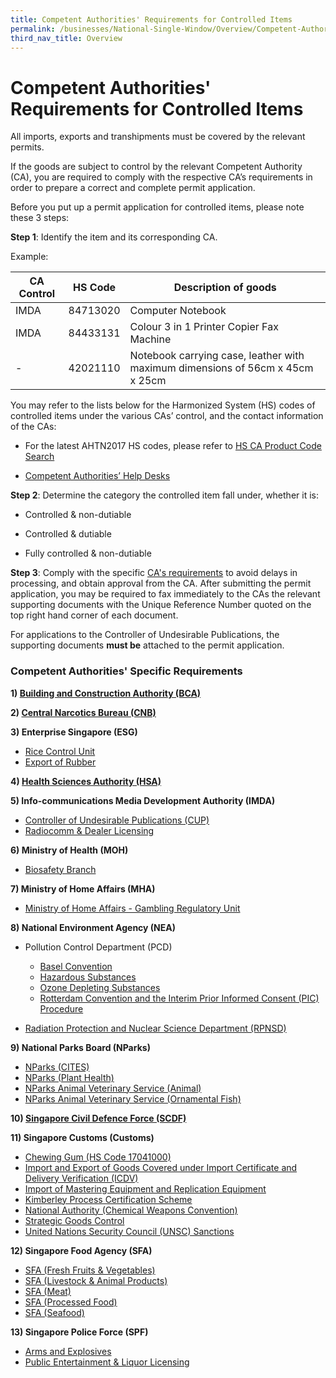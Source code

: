 ```yaml
---
title: Competent Authorities' Requirements for Controlled Items
permalink: /businesses/National-Single-Window/Overview/Competent-Authorities-Requirements
third_nav_title: Overview
---
```

# Competent Authorities' Requirements for Controlled Items

All imports, exports and transhipments must be covered by the relevant permits.

If the goods are subject to control by the relevant Competent Authority (CA), you are required to comply with the respective CA’s requirements in order to prepare a correct and complete permit application.

Before you put up a permit application for controlled items, please note these 3 steps:

**Step 1**: Identify the item and its corresponding CA.

Example:

|  CA Control | HS Code  |  Description of goods |
|---|---|---|
| IMDA  |  84713020 |  Computer Notebook|
| IMDA  | 84433131  |  Colour 3 in 1 Printer Copier Fax Machine |
| -  | 42021110  | Notebook carrying case, leather with maximum dimensions of 56cm x 45cm x 25cm  |


You may refer to the lists below for the Harmonized System (HS) codes of controlled items under the various CAs’ control, and the contact information of the CAs:

-   For the latest AHTN2017 HS codes, please refer to [HS CA Product Code Search](https://www.tradenet.gov.sg/tradenet/portlets/search/searchHSCA/searchInitHSCA.do)
    
-   [Competent Authorities’ Help Desks](/documents/about-us/annex-e-ca-helpdesk-list.pdf)
    

**Step 2**: Determine the category the controlled item fall under, whether it is:

-   Controlled & non-dutiable
    
-   Controlled & dutiable
    
-   Fully controlled & non-dutiable
    

**Step 3**: Comply with the specific [CA's requirements](/documents/about-us/annex-d---competent-authorities-requirements.pdf) to avoid delays in processing, and obtain approval from the CA.
After submitting the permit application, you may be required to fax immediately to the CAs the relevant supporting documents with the Unique Reference Number quoted on the top right hand corner of each document.

For applications to the Controller of Undesirable Publications, the supporting documents **must be** attached to the permit application.

### Competent Authorities' Specific Requirements

**1)  [Building and Construction Authority (BCA)](/about-us/national-single-window/overview/competent-authorities-requirements/BCA)**

**2)  [Central Narcotics Bureau (CNB)](/about-us/national-single-window/overview/competent-authorities-requirements/CNB)**

**3) Enterprise Singapore (ESG)**

-   [Rice Control Unit](/about-us/national-single-window/overview/competent-authorities-requirements/ESG-Rice)
-   [Export of Rubber](/about-us/national-single-window/overview/competent-authorities-requirements/ESG-Rubber)

**4)  [Health Sciences Authority (HSA)](/about-us/national-single-window/overview/competent-authorities-requirements/HAS)**

**5) Info-communications Media Development Authority (IMDA)**

-   [Controller of Undesirable Publications (CUP)](/about-us/national-single-window/overview/competent-authorities-requirements/CUP)
-   [Radiocomm & Dealer Licensing](/about-us/national-single-window/overview/competent-authorities-requirements/imda-radiocomm-and-dealer-licensing)

**6) Ministry of Health (MOH)**

-   [Biosafety Branch](/about-us/national-single-window/overview/competent-authorities-requirements/ministry-of-health---biosafety-branch)

**7) Ministry of Home Affairs (MHA)**

-   [Ministry of Home Affairs - Gambling Regulatory Unit](/about-us/national-single-window/overview/competent-authorities-requirements/singapore-police-force---public-entertainment-liquor-licensing)

**8) National Environment Agency (NEA)**

-   Pollution Control Department (PCD)
    
    -   [Basel Convention](/about-us/national-single-window/overview/competent-authorities-requirements/Basel-convention)
    -   [Hazardous Substances](/about-us/national-single-window/overview/competent-authorities-requirements/hazardous-substances)
    -   [Ozone Depleting Substances](/about-us/national-single-window/overview/competent-authorities-requirements/national-environment-agency---pollution-control-department-ozone-depleting-substances)
    -   [Rotterdam Convention and the Interim Prior Informed Consent (PIC) Procedure](/about-us/national-single-window/overview/competent-authorities-requirements/national-environment-agency---pollution-control-department-rotterdam-convention-pic-procedure)
-   [Radiation Protection and Nuclear Science Department (RPNSD)](/about-us/national-single-window/overview/competent-authorities-requirements/national-environment-agency---radiation-protection-and-nuclear-science-department-rpnsd)

**9) National Parks Board (NParks)**

-   [NParks (CITES)](/about-us/national-single-window/overview/competent-authorities-requirements/Nparks-Cites)
-   [NParks (Plant Health)](/about-us/national-single-window/overview/competent-authorities-requirements/Nparks-PlantHealth)
-   [NParks Animal Veterinary Service (Animal)](/about-us/national-single-window/overview/competent-authorities-requirements/AVS-Animals)
-   [NParks Animal Veterinary Service (Ornamental Fish)](/about-us/national-single-window/overview/competent-authorities-requirements/AVS-Fish)

**10)  [Singapore Civil Defence Force (SCDF)](/about-us/national-single-window/overview/competent-authorities-requirements/SCDF)**

**11) Singapore Customs (Customs)**

-   [Chewing Gum (HS Code 17041000)](/about-us/national-single-window/overview/competent-authorities-requirements/Chewing-gum)
-   [Import and Export of Goods Covered under Import Certificate and Delivery Verification (ICDV)](/about-us/national-single-window/overview/competent-authorities-requirements/icdv)
-   [Import of Mastering Equipment and Replication Equipment](/about-us/national-single-window/overview/competent-authorities-requirements/singapore-customs---import-of-mastering-equipment-and-replication-equipment)
-   [Kimberley Process Certification Scheme](/about-us/national-single-window/overview/competent-authorities-requirements/singapore-customs---kimberley-process-certification-scheme)
-   [National Authority (Chemical Weapons Convention)](/documents/about-us/cwc-ca-requirements.docx)
-   [Strategic Goods Control](/about-us/national-single-window/overview/competent-authorities-requirements/strategic-goods-control)
-   [United Nations Security Council (UNSC) Sanctions](/businesses/united-nations-security-council-sanctions/)

**12) Singapore Food Agency (SFA)**

-   [SFA (Fresh Fruits & Vegetables)](/about-us/national-single-window/overview/competent-authorities-requirements/SFA-Fruits-and-Vegetables)
-   [SFA (Livestock & Animal Products)](/about-us/national-single-window/overview/competent-authorities-requirements/SFA-Livestocks)
-   [SFA (Meat)](/about-us/national-single-window/overview/competent-authorities-requirements/SFA-Meat)
-   [SFA (Processed Food)](/about-us/national-single-window/overview/competent-authorities-requirements/SFA-Processed-Food)
-   [SFA (Seafood)](/about-us/national-single-window/overview/competent-authorities-requirements/SFA-Seafood)

**13) Singapore Police Force (SPF)**

-   [Arms and Explosives](/about-us/national-single-window/overview/competent-authorities-requirements/Arms-and-explosives)
-   [Public Entertainment & Liquor Licensing](/about-us/national-single-window/overview/competent-authorities-requirements/GRU)


